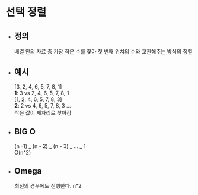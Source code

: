 # 선택 정렬

- ## 정의

  배열 안의 자료 중 가장 작은 수를 찾아 첫 번째 위치의 수와 교환해주는 방식의 정렬

- ## 예시

  [3, 2, 4, 6, 5, 7, 8, 1]<br>
  **1**: 3 vs 2, 4, 6, 5, 7, 8, 1<br>
  [1, 2, 4, 6, 5, 7, 8, 3]<br>
  **2**: 2 vs 4, 6, 5, 7, 8, 3
  ...<br>
  작은 값이 제자리로 찾아감

- ## BIG O

  (n -1) _ (n - 2) _ (n - 3) _ ... _ 1<br>
  O(n^2)

- ## Omega
  최선의 경우에도 진행한다. n^2
